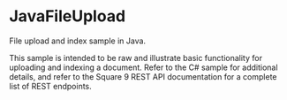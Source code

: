 # JavaFileUpload
File upload and index sample in Java.

This sample is intended to be raw and illustrate basic functionality for uploading and indexing a document.  Refer to the C# sample for additional details, and refer to the Square 9 REST API documentation for a complete list of REST endpoints.
